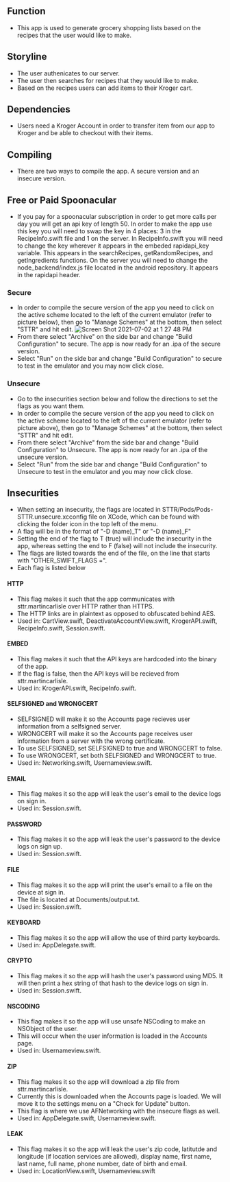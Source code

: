 ## Function
* This app is used to generate grocery shopping lists based on the recipes that the user would like to make.
  
## Storyline
* The user authenicates to our server.
* The user then searches for recipes that they would like to make.
* Based on the recipes users can add items to their Kroger cart.

## Dependencies
* Users need a Kroger Account in order to transfer item from our app to Kroger and be able to checkout with their items.

## Compiling
* There are two ways to compile the app. A secure version and an insecure version.
    
## Free or Paid Spoonacular
* If you pay for a spoonacular subscription in order to get more calls per day you will get an api key of length 50. In order to make the app use this key you will need to swap the key in 4 places: 3 in the RecipeInfo.swift file and 1 on the server. In RecipeInfo.swift you will need to change the key wherever it appears in the embeded rapidapi_key variable. This appears in the searchRecipes, getRandomRecipes, and getIngredients functions. On the server you will need to change the node_backend/index.js file located in the android repository. It appears in the rapidapi header.
    
### Secure
* In order to compile the secure version of the app you need to click on the active scheme located to the left of the current emulator (refer to picture below), then go to "Manage Schemes" at the bottom, then select "STTR" and hit edit.
![Screen Shot 2021-07-02 at 1 27 48 PM](https://user-images.githubusercontent.com/70813876/124315613-c9314400-db39-11eb-964f-9aee72a14a4f.png)
* From there select "Archive" on the side bar and change "Build Configuration" to secure. The app is now ready for an .ipa of the secure version.
* Select "Run" on the side bar and change "Build Configuration" to secure to test in the emulator and you may now click close.

### Unsecure
* Go to the insecurities section below and follow the directions to set the flags as you want them.
* In order to compile the secure version of the app you need to click on the active scheme located to the left of the current emulator (refer to picture above), then go to "Manage Schemes" at the bottom, then select "STTR" and hit edit.
* From there select "Archive" from the side bar and change "Build Configuration" to Unsecure. The app is now ready for an .ipa of the unsecure version.
* Select "Run" from the side bar and change "Build Configuration" to Unsecure to test in the emulator and you may now click close.

## Insecurities
* When setting an insecurity, the flags are located in STTR/Pods/Pods-STTR.unsecure.xcconfig file on XCode, which can be found with clicking the folder icon in the top left of the menu.
* A flag will be in the format of "-D (name)_T" or "-D (name)_F"
* Setting the end of the flag to T (true) will include the insecurity in the app, whereas setting the end to F (false) will not include the insecurity.
* The flags are listed towards the end of the file, on the line that starts with "OTHER_SWIFT_FLAGS =".
* Each flag is listed below

#### HTTP
* This flag makes it such that the app communicates with sttr.martincarlisle over HTTP rather than HTTPS.
* The HTTP links are in plaintext as opposed to obfuscated behind AES.
* Used in: CartView.swift, DeactivateAccountView.swift, KrogerAPI.swift, RecipeInfo.swift, Session.swift.

#### EMBED
* This flag makes it such that the API keys are hardcoded into the binary of the app.
* If the flag is false, then the API keys will be recieved from sttr.martincarlisle.
* Used in: KrogerAPI.swift, RecipeInfo.swift.

#### SELFSIGNED and WRONGCERT
* SELFSIGNED will make it so the Accounts page recieves user information from a selfsigned server.
* WRONGCERT will make it so the Accounts page receives user information from a server with the wrong certificate.
* To use SELFSIGNED, set SELFSIGNED to true and WRONGCERT to false. 
* To use WRONGCERT, set both SELFSIGNED and WRONGCERT to true.
* Used in: Networking.swift, Usernameview.swift.

#### EMAIL
* This flag makes it so the app will leak the user's email to the device logs on sign in.
* Used in: Session.swift.

#### PASSWORD
* This flag makes it so the app will leak the user's password to the device logs on sign up.
* Used in: Session.swift.

#### FILE
* This flag makes it so the app will print the user's email to a file on the device at sign in.
* The file is located at Documents/output.txt.
* Used in: Session.swift.

#### KEYBOARD
* This flag makes it so the app will allow the use of third party keyboards.
* Used in: AppDelegate.swift.

#### CRYPTO
* This flag makes it so the app will hash the user's password using MD5. It will then print a hex string of that hash to the device logs on sign in.
* Used in: Session.swift.

#### NSCODING
* This flag makes it so the app will use unsafe NSCoding to make an NSObject of the user.
* This will occur when the user information is loaded in the Accounts page.
* Used in: Usernameview.swift.

#### ZIP
* This flag makes it so the app will download a zip file from sttr.martincarlisle.
* Currently this is downloaded when the Accounts page is loaded. We will move it to the settings menu on a "Check for Update" button.
* This flag is where we use AFNetworking with the insecure flags as well.
* Used in: AppDelegate.swift, Usernameview.swift.

#### LEAK
* This flag makes it so the app will leak the user's zip code, latitutde and longitude (if location services are allowed), display name, first name, last name, full name, phone number, date of birth and email.
* Used in: LocationView.swift, Usernameview.swift
